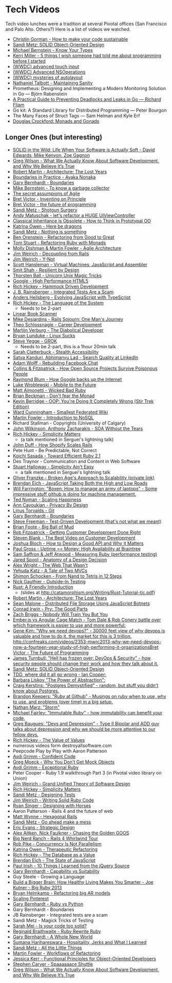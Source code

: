 # Tech Videos

Tech video lunches were a tradition at several Pivotal offices (San Francisco and Palo Alto. Others?) Here is a list of videos we watched.

- [Christin Gorman - How to make your code sustainable](https://vimeo.com/138774243)
- [Sandi Metz: SOLID Object-Oriented Design](http://vimeo.com/12350535)
- [Michael Bernstein - Know Your Types](http://michaelrbernste.in/2014/06/23/know-your-types-goruco-2014.html)
- [Kerri Miller - 5 things I wish someone had told me about programming before I started](https://www.youtube.com/watch?v=bZOnbBJW3a8&feature=youtu.be)
- [(WWDC) advanced touch input](https://developer.apple.com/videos/wwdc/2015/?id=233)
- [(WWDC) Advanced NSOperations](https://developer.apple.com/videos/wwdc/2015/?id=226)
- [(WWDC) mysteries of autolayout](https://developer.apple.com/videos/wwdc/2015/?id=218)
- [Nathaniel Talbott - Maintaining Sanity](http://confreaks.tv/videos/rubyconf2013-maintaining-sanity)
- Prometheus: Designing and Implementing a Modern Monitoring Solution in Go — Björn Rabenstein
- [A Practical Guide to Preventing Deadlocks and Leaks in Go — Richard Fliam](https://www.youtube.com/watch?v=3EW1hZ8DVyw)
- Go kit: A Standard Library for Distributed Programming — Peter Bourgon
- The Many Faces of Struct Tags — Sam Helman and Kyle Erf
- [Douglas Crockford: Monads and Gonads](http://www.youtube.com/watch?v=dkZFtimgAcM)

## Longer Ones (but interesting)
- [SOLID in the Wild: Life When Your Software is Actually Soft - David Edwards, Mike Kenyon, Zoe Gagnon](https://youtu.be/RtqKN9xEK0c?si=6sXlBT941P8WNXp1)
- [Greg Wilson - What We Actually Know About Software Development, and Why We Believe It’s True](https://vimeo.com/9270320)
- [Robert Martin - Architecture: The Lost Years](http://www.confreaks.com/videos/759-rubymidwest2011-keynote-architecture-the-lost-years)
- [Boundaries in Practice - Ayaka Nonaka](https://realm.io/news/tryswift-ayaka-nonaka-boundaries-in-practice)
- [Gary Bernhardt - Boundaries](https://www.destroyallsoftware.com/talks/boundaries)
- [Mike Bernstein - To know a garbage collector](http://confreaks.tv/videos/goruco2013-to-know-a-garbage-collector)
- [The secret assumpions of Agile](https://www.youtube.com/watch?v=l1Efy4RB_kw)
- [Bret Victor - Inventing on Principle](https://vimeo.com/36579366)
- [Bret Victor - the future of programming](https://vimeo.com/71278954)
- [Sandi Metz - Shotgun Surgery](https://www.youtube.com/watch?v=9lv2lBq6x4A)
- [Andy Matuschak - let's refactor a HUGE UIViewController](https://realm.io/news/andy-matuschak-refactor-mega-controller/)
- [Classical Inheritance is Obsolete - How to Think in Prototypal OO](https://vimeo.com/69255635)
- [Katrina Owen - Here be dragons](https://www.youtube.com/watch?v=QAUHYzC9kFM)
- [Sandi Metz - Nothing is something](https://www.youtube.com/watch?t=1803&v=29MAL8pJImQ)
- [Ben Orenstein - Refactoring from Good to Great](https://www.youtube.com/watch?v=DC-pQPq0acs)
- [Tom Stuart - Refactoring Ruby with Monads](https://www.youtube.com/watch?v=uTR__8RvgvM)
- [Molly Dishman & Martin Fowler - Agile Architecture](https://www.youtube.com/watch?v=VjKYO6DP3fo)
- [Jim Weirich - Decoupling from Rails](https://www.youtube.com/watch?v=tg5RFeSfBM4)
- [Jim Weirich - Y-Not](https://www.youtube.com/watch?v=FITJMJjASUs)
- [Scott Hansleman - Virtual Machines, JavaScript and Assembler](https://www.youtube.com/watch?v=UzyoT4DziQ4)
- [Smit Shah - Resilient by Design](https://www.youtube.com/watch?v=yTkaq26YgDU)
- [Thorsten Ball - Unicorn Unix Magic Tricks](https://www.youtube.com/watch?v=DGhlQomeqKc)
- [Google - High Performance HTML5](https://www.youtube.com/watch?v=6EJ801el-I8)
- [Rich Hickey - Hammock Driven Development](https://www.youtube.com/watch?v=f84n5oFoZBc)
- [J. B. Rainsberger - Integrated Tests Are a Scam](http://vimeo.com/80533536)
- [Anders Hejlsberg - Evolving JavaScript with TypeScript](https://www.youtube.com/watch?v=Ut694dsIa8w)
- [Rich Hickey - The Language of the System](https://www.youtube.com/watch?v=ROor6_NGIWU) 
  -  Needs to be 2-part
- [Linear Book Scanner](https://www.youtube.com/watch?v=4JuoOaL11bw)
- [Mike Desjardins - Rails Sojourn: One Man's Journey](http://confreaks.com/videos/2731-wickedgoodruby-rails-sojourn-one-man-s-journey)
- [Theo Schlossnagle - Career Development](http://www.youtube.com/watch?v=y0mHo7SMCQk)
- [Martijn Verburg - The Diabolical Developer](http://www.youtube.com/watch?v=yuqp5lNPG8w)
- [Bryan Lunduke - Linux Sucks](https://www.youtube.com/watch?v=5pOxlazS3zs)
- [Steve Yegge - GROK](http://www.youtube.com/watch?v=KTJs-0EInW8) 
  - Needs to be 2-part, this is a 1hour 20min talk
- [Sarah Clatterbuck - Stealth Accessibility](https://www.youtube.com/watch?v=vNCG0Yh3lYo)
- [Satya Kanduri, Abhimanyu Lad - Search Quality at LinkedIn](https://www.youtube.com/watch?v=6G-xo628CHU)
- [Adam Wolff - Rebuilding Facebook Chat](https://www.youtube.com/watch?v=unEuPvA2wnM)
- [Collins & Fitzpatrick - How Open Source Projects Survive Poisonous People](https://www.youtube.com/watch?v=ZSFDm3UYkeE)
- [Raymond Blum - How Google backs up the Internet](https://www.youtube.com/watch?v=eNliOm9NtCM&list=UUtXKDgv1AVoG88PLl8nGXmw)
- [Luke Wroblewski - Mobile to the Future](https://www.youtube.com/watch?v=4r4vbV-2fSM)
- [Matt Aimonetti - Wicked Bad Ruby](http://confreaks.com/videos/2724-wickedgoodruby-wicked-bad-ruby)
- [Brian Beckman - Don't fear the Monad](http://www.youtube.com/watch?v=ZhuHCtR3xq8)
- [Kevin Berridge - OOP: You're Doing It Completely Wrong (Stir Trek Edition)](http://vimeo.com/91672848)
- [Ward Cunningham - Smallest Federated Wiki](http://2012.realtimeconf.com/video/ward-cunningham)
- [Martin Fowler - Introduction to NoSQL](https://www.youtube.com/watch?v=qI_g07C_Q5I)
- Richard Stallman - Copyrights (University of Calgary)
- [John Wilkinson, Anthony Zacharakis - SOA Without the Tears](http://www.youtube.com/watch?v=JrS5pWp29OI)
- [Rich Hickey - Simplicity Matters](https://www.youtube.com/watch?v=rI8tNMsozo0)
  -  (a talk mentioned in Serguei's lightning talk)
- [John Duff - How Shopify Scales Rails](http://www.confreaks.com/videos/2303-bigruby2013-how-shopify-scales-rails)
- Pete Hunt - Be Predictable, Not Correct
- [Koichi Sasada - Toward Efficient Ruby 2.1](http://rubykaigi.org/2013/talk/S73)
- Des Traynor - Communication and Content in Web Software
- [Stuart Halloway - Simplicity Ain't Easy](https://www.youtube.com/watch?v=cidchWg74Y4)
  - a talk mentioned in Serguei's lightning talk
- [Oliver Franzke - Broken Age's Approach to Scalability (private link)](https://www.kickstarter.com/projects/doublefine/double-fine-adventure/posts/624437)
- [Brendan Eich - JavaScript Taking Both the High and Low Roads](https://www.youtube.com/watch?v=aZqhRICne_M)
- [Will Farrington: "Boxen: How to manage an army of laptops" - Some impressive stuff github is doing for machine management.](http://confreaks.com/videos/2355-mwrc2013-boxen-how-to-manage-an-army-of-laptops-and-live-to-talk-about-it)
- [Ted Nyman - Scaling Happiness](https://www.youtube.com/watch?v=A8sIWX0afVg)
- [Ann Cavoukian - Privacy By Design](https://air.mozilla.org/privacy-by-design-training-for-engineers/)
- [Linus Torvalds - Git](http://www.youtube.com/watch?v=4XpnKHJAok8)
- [Gary Bernhardt - Boundaries](https://www.destroyallsoftware.com/talks/boundaries)
- [Steve Freeman - Test-Driven Development (that's not what we meant)](https://vimeo.com/83960706)
- [Brian Foote - Big Ball of Mud](http://www.youtube.com/watch?v=h6Y9aJhqO78)
- [Rob Fitzpatrick - Getting Customer Development Done Right](http://www.youtube.com/watch?v=w4L0ZU7hMH4)
- [Steven Blank - The Best Video on Customer Development](http://blog.movingworlds.org/the-best-video-on-customer-development/)
- [Joshua Bloch - How to Design a Good API and Why it Matters](http://www.youtube.com/watch?v=heh4OeB9A-c)
- [Paul Gross - Uptime == Money: High Availability at Braintree](http://vimeo.com/61255649)
- [Sam Saffron & Jeff Atwood - Measuring Ruby (performance testing)](http://www.youtube.com/watch?v=LWyEWUD-ztQ)
- [Jared Spool - Anatomy of a Design Decision](http://vimeo.com/20881152)
- [Alex Wright - The Web That Wasn't](http://www.youtube.com/watch?v=72nfrhXroo8)
- [Yehuda Katz - A Tale of Two MVCs](http://www.youtube.com/watch?v=U9x-EaeJDuE)
- [Shimon Schocken - From Nand to Tetris in 12 Steps](http://www.youtube.com/watch?v=IlPj5Rg1y2w)
- [Nick Gauthier - Outside-In Testing](http://confreaks.com/videos/2735-wickedgoodruby-outside-in-testing)
- [Rust: A Friendly Introduction](http://opensourcebridge.org/sessions/970)
  - (slides at http://catamorphism.org/Writing/Rust-Tutorial-tjc.pdf)
- [Robert Martin - Architecture: The Lost Years](http://www.confreaks.com/videos/759-rubymidwest2011-keynote-architecture-the-lost-years)
- [Sean Malone - Distributed File Storage Using JavaScript Botnets](http://www.youtube.com/watch?v=7sk11vx3Tu8)
- [Conrad Irwin - Pry: The Good Parts](http://www.confreaks.com/videos/2467-railsconf2013-pry-the-good-parts)
- [Zach Briggs - Nobody Will Train You But You](http://www.confreaks.com/videos/2427-railsconf2013-nobody-will-train-you-but-you)
- [Ember.js vs Angular Cage Match - Tom Dale & Rob Conery battle over which framework is easier to use and more powerful:](http://vimeo.com/68215606)
- [Gene Kim: "Why we need devops?" - 30000 feet view of why devops is valuable and how to do it. the market for this is 3 trillion. http://confreaks.com/videos/2353-mwrc2013-why-we-need-devops-now-a-fourteen-year-study-of-high-performing-it-organizationsBret Victor - The Future of Programming](http://vimeo.com/71278954)
- [James Turnbull: "Hell has frozen over: DevOps & Security" - how security people should change their work and how they talk about it.](http://confreaks.com/videos/2354-mwrc2013-hell-has-frozen-over-devops-security)
- [Sandi Metz: SOLID Object-Oriented Design](http://vimeo.com/12350535)
- [TDD, where did it all go wrong - Ian Cooper:](http://vimeo.com/68375232)
- [Barbara Liskov "The Power of Abstraction":](http://www.infoq.com/presentations/programming-abstraction-liskov)
- [Craig Kerstins: "Postgres Demystified" - random, but stuff you didn't know about Postgres.](http://confreaks.com/videos/2338-mwrc2013-postgres-demystified)
- [Brandon Keepers: "Ruby at Github" - Musings on ruby when to use, why to use. and problems (over time) in a big setup.](http://confreaks.com/videos/2348-mwrc2013-ruby-at-github)
- [Nathan Marz: "Storm"](http://vimeo.com/40972420)
- [Michael Fairley: "Immutable Ruby" - how immutability can benefit your code.](http://confreaks.com/videos/2337-mwrc2013-immutable-ruby)
- [Greg Baugues: "Devs and Depression" - Type II Bipolar and ADD guy talks about depression and why we should be more attentive to our fellow devs.](http://confreaks.com/videos/2341-mwrc2013-devs-and-depression)
- [Rich Hickey - The Value of Values](http://www.infoq.com/presentations/Value-Values)
- numerous videos form destroyallsoftware.com
- Peepcode Play by Play with Aaron Patterson
- [Avdi Grimm - Confident Code](http://www.confreaks.com/videos/614-cascadiaruby2011-confident-code)
- [Greg Moeck - Why You Don't Get Mock Objects](http://www.confreaks.com/videos/659-rubyconf2011-why-you-don-t-get-mock-objects)
- [Avdi Grimm - Exceptional Ruby](http://www.confreaks.com/videos/523-roa2011-exceptional-ruby)
- Peter Cooper - Ruby 1.9 walkthrough Part 3 (in Pivotal video library on Union)
- [Jim Weirich - Grand Unified Theory of Software Design](http://vimeo.com/10837903)
- [Rich Hickey - Simplicity Matters](http://www.youtube.com/watch?v=rI8tNMsozo0)
- [Sandi Metz - Designing Tests](http://vimeo.com/48106365)
- [Jim Weirich - Writing Solid Ruby Code](http://www.confreaks.com/videos/656-rubyconf2011-writing-solid-ruby-code)
- [Ryan Singer - Designing with Horses](http://37signals.com/svn/posts/2294-designing-with-horses-how-to-apply-christopher-alexander-in-everyday-work)
- Aaron Patterson - Rails 4 and the future of web
- [Matt Wynne - Hexagonal Rails](http://confreaks.com/videos/977-goruco2012-hexagonal-rails)
- [Sandi Metz - Go ahead make a mess](http://confreaks.com/videos/1115-gogaruco2012-go-ahead-make-a-mess)
- [Eric Evans - Strategic Design](http://www.infoq.com/presentations/design-strategic-eric-evans)
- [Alex Aitken, Nick Faulkner - Chasing the Golden GOOS](http://www.infoq.com/presentations/Mobile-HTML5-GOOS)
- [Big Nerd Ranch - Rails 4 Whirlwind Tour](http://vimeo.com/51181496)
- [Rob Pike - Concurrency Is Not Parallelism](http://vimeo.com/49718712)
- [Katrina Owen - Therapeutic Refactoring](http://vimeo.com/53154356)
- [Rich Hickey - The Database as a Value](http://channel9.msdn.com/posts/Rich-Hickey-The-Database-as-a-Value)
- [Brendan Eich - The State of JavaScript](http://www.infoq.com/presentations/State-JavaScript)
- [Paul Irish - 10 Things I Learned from the jQuery Source](http://paulirish.com/2010/10-things-i-learned-from-the-jquery-source/)
- [Gary Bernhardt - Capability vs Suitability](http://www.youtube.com/watch?v=NftT6HWFgq0)
- Guy Steele - Growing a Language
- [Build a Bigger Brain: How Healthy Living Makes You Smarter - Joe Kutner - Big Ruby 2013](http://confreaks.com/videos/2304-bigruby2013-build-a-bigger-brain-how-healthy-living-makes-you-smarter)
- [Bryan Helmkamp - Refactoring big AR models](http://www.confreaks.com/videos/2290-larubyconf2013-refactoring-fat-models-with-patterns)
- [Scaling Pinterest](http://www.infoq.com/presentations/Pinterest)
- [Gary Bernhardt - Ruby vs Python](https://vimeo.com/9471538)
- Gary Bernhardt - Boundaries
- JB Rainsberger - Integrated tests are a scam
- Sandi Metz - Magick Tricks of Testing
- [Sarah Mei - Is your code too solid?](https://www.youtube.com/watch?v=WtpQD1cR3mA)
- [Reginald Braithwaite - Ruby Rewrite Ruby](http://www.infoq.com/presentations/braithwaite-rewrite-ruby)
- [Gary Bernhardt - A Whole New World](https://www.destroyallsoftware.com/talks/a-whole-new-world)
- [Sumana Harihareswara - Hospitality, Jerks and What I Learned](https://en.m.wikisource.org/wiki/Hospitality,_Jerks,_and_What_I_Learned)
- [Sandi Metz - All the Little Things](https://www.youtube.com/watch?v=8bZh5LMaSmE)
- [Martin Fowler - Workflows of Refactoring](https://www.youtube.com/watch?v=vqEg37e4Mkw)
- [Jessica Kerr - Functional Principles for Object-Oriented Developers](http://www.infoq.com/presentations/fp-principles-oop)
- [Stephen Carver - Spaaaaaace Shuttle](https://www.youtube.com/watch?v=AyrRoKN_kvg)
- [Greg Wilson - What We Actually Know About Software Development, and Why We Believe It’s True](https://vimeo.com/9270320)
